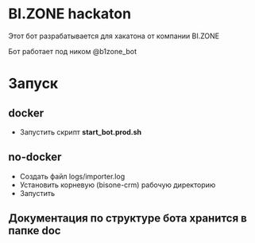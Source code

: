 # BI.ZONE hackaton
Этот бот разрабатывается для хакатона от компании BI.ZONE

Бот работает под ником @b1zone_bot

# Запуск

## docker

- Запустить скрипт **start_bot.prod.sh**

## no-docker

- Создать файл logs/importer.log
- Установить корневую (bisone-crm) рабочую директорию 
- Запустить

## Документация по структуре бота хранится в папке doc
